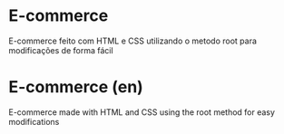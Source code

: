 # E-commerce
E-commerce feito com HTML e CSS utilizando o metodo root para modificações de forma fácil

# E-commerce (en)
E-commerce made with HTML and CSS using the root method for easy modifications
